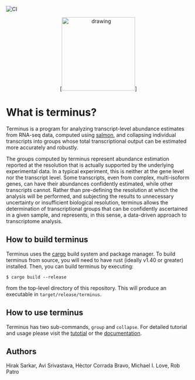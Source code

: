 ![CI](https://github.com/COMBINE-lab/Terminus/workflows/CI/badge.svg?branch=master)

<p align="center">
[<img src="https://upload.wikimedia.org/wikipedia/commons/thumb/d/dd/Design_for_a_Stained_Glass_Window_with_Terminus%2C_by_Hans_Holbein_the_Younger.jpg/800px-Design_for_a_Stained_Glass_Window_with_Terminus%2C_by_Hans_Holbein_the_Younger.jpg" alt="drawing" width="200">]
</p>

What is terminus?
=================

Terminus is a program for analyzing transcript-level abundance estimates from RNA-seq data, 
computed using [salmon](https://github.com/COMBINE-lab/salmon), and collapsing individual transcripts 
into groups whose total transcriptional output can be estimated more accurately and robustly.

The groups computed by terminus represent abundance estimation reported at the resolution that 
is actually supported by the underlying experimental data. In a typical experiment, this is 
neither at the gene level nor the transcript level. Some transcripts, even from complex, multi-isoform genes, 
can have their abundances confidently estimated, while other transcripts cannot. Rather than pre-defining 
the resolution at which the analysis will be performed, and subjecting the results to unnecessary uncertainty 
or insufficient biological resolution, terminus allows the determination of transcriptional groups that can 
be confidently ascertained in a given sample, and represents, in this sense, a data-driven approach to 
transcriptome analysis.


How to build terminus
---------------------

Terminus uses the [cargo](https://github.com/rust-lang/cargo) build system and package manager.  To build terminus from source, you will need to have rust (ideally v1.40 or greater) installed.  Then, you can build terminus by executing:

```
$ cargo build --release
```

from the top-level directory of this repository.  This will produce an executable in `target/release/terminus`.

How to use terminus
-------------------

Terminus has two sub-commands, `group` and `collapse`. For detailed tutorial and usage please visit the [tutotial](https://combine-lab.github.io/terminus-tutorial/2020/running-terminus/) or the [documentation](https://terminus.readthedocs.io/en/latest/).

Authors
-------

Hirak Sarkar, Avi Srivastava, H&egrave;ctor Corrada Bravo, Michael I. Love, Rob Patro
